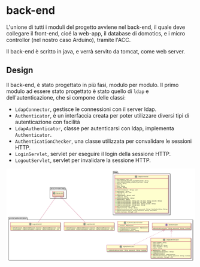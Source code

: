 # back-end

L'unione di tutti i moduli del progetto avviene nel back-end, il quale deve collegare il front-end,
cio&eacute; la web-app, il database di domotics, e i micro controllor (nel nostro caso Arduino),
tramite l'ACC.

Il back-end &egrave; scritto in java, e verr&agrave; servito da tomcat, come web server.

## Design

Il back-end, &egrave; stato progettato in pi&ugrave; fasi, modulo per modulo. Il primo modulo ad
essere stato progettato &egrave; stato quello di `ldap` e dell'autenticazione, che si compone delle
classi:

- `LdapConnector`, gestisce le connessioni con il server ldap.
- `Authenticator`, &egrave; un interfaccia creata per poter utilizzare diversi tipi di autenticazione
con facilit&agrave;
- `LdapAuthenticator`, classe per autenticarsi con ldap, implementa `Authenticator`.
- `AuthenticationChecker`, una classe utilizzata per convalidare le sessioni HTTP.
- `LoginServlet`, servlet per eseguire il login della sessione HTTP.
- `LogoutServlet`, servlet per invalidare la sessione HTTP.

![back-end autenticazione &amp; ldap diagramma delle classi](../../design/back-end/authentication.png)

